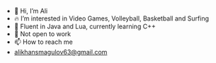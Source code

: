 - 👋 Hi, I’m Ali
- 🔥 I’m interested in Video Games, Volleyball, Basketball and Surfing
- 📖 Fluent in Java and Lua, currently learning C++
- 👀 Not open to work
- 📫 How to reach me
- alikhansmagulov63@gmail.com
